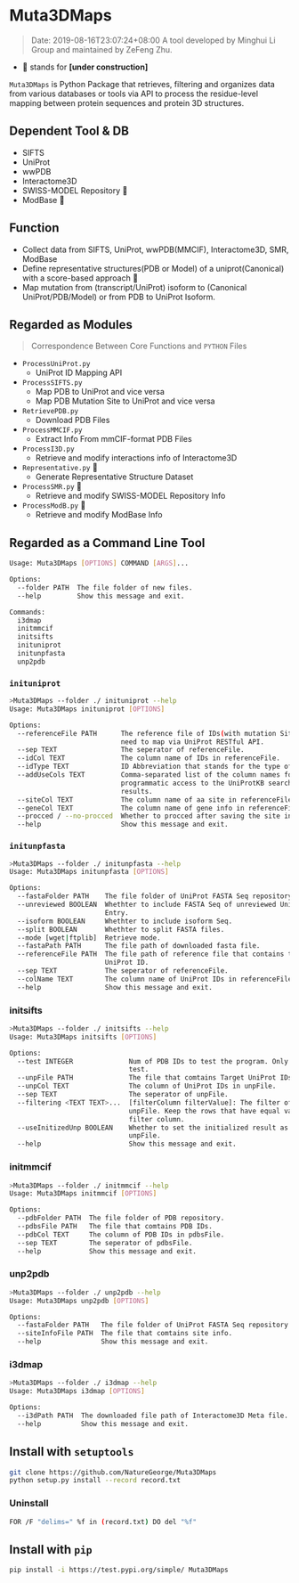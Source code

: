 # Muta3DMaps
> Date: 2019-08-16T23:07:24+08:00
A tool developed by Minghui Li Group and maintained by ZeFeng Zhu.

* 🔨 stands for __\[under construction]__

`Muta3DMaps` is Python Package that retrieves, filtering and organizes data from various databases or tools via API to process the residue-level mapping between protein sequences and protein 3D structures.

## Dependent Tool & DB
* SIFTS
* UniProt
* wwPDB
* Interactome3D
* SWISS-MODEL Repository 🔨
* ModBase 🔨




## Function
* Collect data from SIFTS, UniProt, wwPDB(MMCIF), Interactome3D, SMR, ModBase
* Define representative structures(PDB or Model) of a uniprot(Canonical) with a score-based approach 🔨
* Map mutation from (transcript/UniProt) isoform to (Canonical UniProt/PDB/Model) or from PDB  to UniProt Isoform.

## Regarded as Modules
> Correspondence Between Core Functions and ```PYTHON``` Files

* ```ProcessUniProt.py```
  * UniProt ID Mapping API
* ```ProcessSIFTS.py```
  * Map PDB to UniProt and vice versa
  * Map PDB Mutation Site to UniProt and vice versa
* ```RetrievePDB.py```
  * Download PDB Files
* ```ProcessMMCIF.py```
  * Extract Info From mmCIF-format PDB Files
* ```ProcessI3D.py```
  * Retrieve and modify interactions info of Interactome3D
* ```Representative.py``` 🔨
  * Generate Representative Structure Dataset
* ```ProcessSMR.py``` 🔨
  * Retrieve and modify SWISS-MODEL Repository Info
* ```ProcessModB.py``` 🔨
  * Retrieve and modify ModBase Info

## Regarded as a Command Line Tool

```bash
Usage: Muta3DMaps [OPTIONS] COMMAND [ARGS]...

Options:
  --folder PATH  The file folder of new files.
  --help         Show this message and exit.

Commands:
  i3dmap
  initmmcif
  initsifts
  inituniprot
  initunpfasta
  unp2pdb
```

### `inituniprot`

```bash
>Muta3DMaps --folder ./ inituniprot --help
Usage: Muta3DMaps inituniprot [OPTIONS]

Options:
  --referenceFile PATH      The reference file of IDs(with mutation Site) that
                            need to map via UniProt RESTful API.
  --sep TEXT                The seperator of referenceFile.
  --idCol TEXT              The column name of IDs in referenceFile.
  --idType TEXT             ID Abbreviation that stands for the type of ID.
  --addUseCols TEXT         Comma-separated list of the column names for
                            programmatic access to the UniProtKB search
                            results.
  --siteCol TEXT            The column name of aa site in referenceFile.
  --geneCol TEXT            The column name of gene info in referenceFile.
  --procced / --no-procced  Whether to procced after saving the site info.
  --help                    Show this message and exit.
```

### `initunpfasta`

```bash
>Muta3DMaps --folder ./ initunpfasta --help
Usage: Muta3DMaps initunpfasta [OPTIONS]

Options:
  --fastaFolder PATH    The file folder of UniProt FASTA Seq repository.
  --unreviewed BOOLEAN  Whethter to include FASTA Seq of unreviewed UniProt
                        Entry.
  --isoform BOOLEAN     Whethter to include isoform Seq.
  --split BOOLEAN       Whethter to split FASTA files.
  --mode [wget|ftplib]  Retrieve mode.
  --fastaPath PATH      The file path of downloaded fasta file.
  --referenceFile PATH  The file path of reference file that contains target
                        UniProt ID.
  --sep TEXT            The seperator of referenceFile.
  --colName TEXT        The column name of UniProt IDs in referenceFile.
  --help                Show this message and exit.
```

### initsifts

```bash
>Muta3DMaps --folder ./ initsifts --help
Usage: Muta3DMaps initsifts [OPTIONS]

Options:
  --test INTEGER              Num of PDB IDs to test the program. Only for
                              test.
  --unpFile PATH              The file that comtains Target UniProt IDs.
  --unpCol TEXT               The column of UniProt IDs in unpFile.
  --sep TEXT                  The seperator of unpFile.
  --filtering <TEXT TEXT>...  [filterColumn filterValue]: The filter of
                              unpFile. Keep the rows that have equal value in
                              filter column.
  --useInitizedUnp BOOLEAN    Whether to set the initialized result as the
                              unpFile.
  --help                      Show this message and exit.
```

### initmmcif

```bash
>Muta3DMaps --folder ./ initmmcif --help
Usage: Muta3DMaps initmmcif [OPTIONS]

Options:
  --pdbFolder PATH  The file folder of PDB repository.
  --pdbsFile PATH   The file that comtains PDB IDs.
  --pdbCol TEXT     The column of PDB IDs in pdbsFile.
  --sep TEXT        The seperator of pdbsFile.
  --help            Show this message and exit.
```

### unp2pdb

```bash
>Muta3DMaps --folder ./ unp2pdb --help
Usage: Muta3DMaps unp2pdb [OPTIONS]

Options:
  --fastaFolder PATH   The file folder of UniProt FASTA Seq repository.
  --siteInfoFile PATH  The file that comtains site info.
  --help               Show this message and exit.
```

### i3dmap

```bash
>Muta3DMaps --folder ./ i3dmap --help
Usage: Muta3DMaps i3dmap [OPTIONS]

Options:
  --i3dPath PATH  The downloaded file path of Interactome3D Meta file.
  --help          Show this message and exit.
```

## Install with `setuptools`

```bash
git clone https://github.com/NatureGeorge/Muta3DMaps
python setup.py install --record record.txt
```

### Uninstall

```bash
FOR /F "delims=" %f in (record.txt) DO del "%f"
```

## Install with `pip`

```bash
pip install -i https://test.pypi.org/simple/ Muta3DMaps
```
